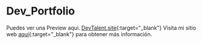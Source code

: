 # Dev_Portfolio
Puedes ver una Preview aqui.
[DevTalent.site](http://devtalent.site/){:target="_blank"}
Visita mi sitio web [aquí](http://devtalent.site/){:target="_blank"} para obtener más información.

